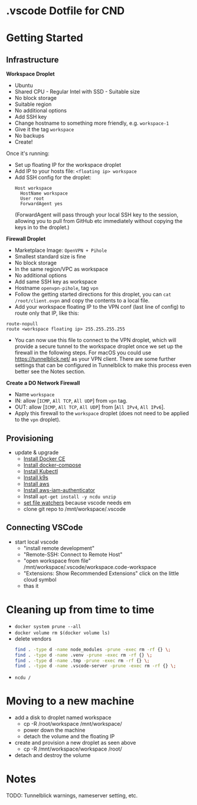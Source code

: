 
# .vscode Dotfile for CND


# Getting Started

## Infrastructure

**Workspace Droplet**
- Ubuntu
- Shared CPU - Regular Intel with SSD - Suitable size
- No block storage
- Suitable region
- No additional options
- Add SSH key
- Change hostname to something more friendly, e.g. `workspace-1`
- Give it the tag `workspace`
- No backups
- Create!

Once it's running:
- Set up floating IP for the workspace droplet
- Add IP to your hosts file: `<floating ip> workspace`
- Add SSH config for the droplet:
  ```
  Host workspace
    HostName workspace
    User root
    ForwardAgent yes
  ```
  (ForwardAgent will pass through your local SSH key to the session, allowing you to pull from GitHub etc immediately without copying the keys in to the droplet.)
  
**Firewall Droplet**
- Marketplace Image: `OpenVPN + Pihole`
- Smallest standard size is fine
- No block storage
- In the same region/VPC as workspace
- No additional options
- Add same SSH key as workspace
- Hostname `openvpn-pihole`, tag `vpn`
- Follow the getting started directions for this droplet, you can `cat /root/client.ovpn` and copy the contents to a local file.
- Add your workspace floating IP to the VPN conf (last line of config) to route only that IP, like this:
```none
route-nopull
route <workspace floating ip> 255.255.255.255
```
- You can now use this file to connect to the VPN droplet, which will provide a secure tunnel to the workspace droplet once we set up the firewall in the following steps. For macOS you could use https://tunnelblick.net/ as your VPN client. There are some further settings that can be configured in Tunnelblick to make this process even better see the Notes section.

**Create a DO Network Firewall**
- Name `workspace`
- IN: allow [`ICMP`, `All TCP`, `All UDP`] from `vpn` tag.
- OUT: allow [`ICMP`, `All TCP`, `All UDP`] from [`All IPv4`, `All IPv6`].
- Apply this firewall to the `workspace` droplet (does not need to be applied to the `vpn` droplet).

## Provisioning
- update & upgrade
	- [Install Docker CE](https://docs.docker.com/engine/install/ubuntu/#install-using-the-repository)
	- [Install docker-compose](https://docs.docker.com/compose/install/#install-compose-on-linux-systems)
	- [Install Kubectl](https://kubernetes.io/docs/tasks/tools/install-kubectl-linux/#install-kubectl-binary-with-curl-on-linux)
	- [Install k9s](https://github.com/derailed/k9s)
	- [Install aws](https://docs.aws.amazon.com/cli/latest/userguide/getting-started-install.html)
	- [Install aws-iam-authenticator](https://docs.aws.amazon.com/eks/latest/userguide/install-aws-iam-authenticator.html)
	- Install `apt-get install -y ncdu unzip`
    - [set file watchers](https://code.visualstudio.com/docs/setup/linux#_visual-studio-code-is-unable-to-watch-for-file-changes-in-this-large-workspace-error-enospc) because vscode needs em
	- clone git repo to /mnt/workspace/.vscode

## Connecting VSCode
- start local vscode
	- "install remote development"
	- "Remote-SSH: Connect to Remote Host"
	- "open workspace from file" /mnt/workspace/.vscode/workspace.code-workspace
	- "Extensions: Show Recommended Extensions" click on the little cloud symbol
	- thas it

# Cleaning up from time to time
- `docker system prune --all`
- `docker volume rm $(docker volume ls)`
- delete vendors
	```bash
	find . -type d -name node_modules -prune -exec rm -rf {} \;
	find . -type d -name .venv -prune -exec rm -rf {} \;
	find . -type d -name .tmp -prune -exec rm -rf {} \;
	find . -type d -name .vscode-server -prune -exec rm -rf {} \;
	```
- `ncdu /`

# Moving to a new machine
- add a disk to droplet named workspace
  - cp -R /root/workspace /mnt/workspace/
  - power down the machine
  - detach the volume and the floating IP
- create and provision a new droplet as seen above
  - cp -R /mnt/workspace/workspace /root/
- detach and destroy the volume

# Notes
TODO: Tunnelblick warnings, nameserver setting, etc.
